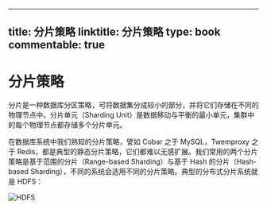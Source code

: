 
---
title: 分片策略
linktitle: 分片策略
type: book
commentable: true
---

# 分片策略

分片是一种数据库分区策略，可将数据集分成较小的部分，并将它们存储在不同的物理节点中。分片单元（Sharding Unit）是数据移动与平衡的最小单元，集群中的每个物理节点都存储多个分片单元。

在数据库系统中我们熟知的分片策略，譬如 Cobar 之于 MySQL，Twemproxy 之于 Redis，都是典型的静态分片策略，它们都难以无感扩展。我们常用的两个分片策略是基于范围的分片（Range-based Sharding）与基于 Hash 的分片（Hash-based Sharding），不同的系统会选用不同的分片策略。典型的分布式分片系统就是 HDFS：

![HDFS](https://s2.ax1x.com/2020/01/25/1eu8hT.md.png)

    